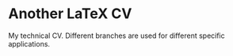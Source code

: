 # Another LaTeX CV #

My technical CV. Different branches are used for different specific applications.